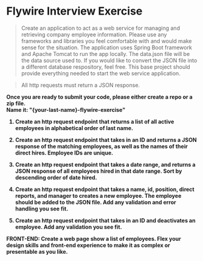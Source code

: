 # Flywire Interview Exercise

> Create an application to act as a web service for managing and retrieving company employee information. Please use any frameworks and libraries you feel comfortable with and would make sense for the situation. The application uses Spring Boot framework and Apache Tomcat to run the app locally. The data.json file will be the data source used to. If you would like to convert the JSON file into a different database respository, feel free. This base project should provide everything needed to start the web service application.

> All http requests must return a JSON response.

<b>Once you are ready to submit your code, please either create a repo or a zip file.<br/>Name it: "{your-last-name}-flywire-exercise"<b>

1.  Create an http request endpoint that returns a list of all active employees in alphabetical order of last name.

2.  Create an http request endpoint that takes in an ID and returns a JSON response of the matching employees, as well as the names of their direct hires. Employee IDs are unique.

3.  Create an http request endpoint that takes a date range, and returns a JSON response of all employees hired in that date range. Sort by descending order of date hired.

4.  Create an http request endpoint that takes a name, id, position, direct reports, and manager to creates a new employee. The employee should be added to the JSON file. Add any validation and error handling you see fit.

5.  Create an http request endpoint that takes in an ID and deactivates an employee. Add any validation you see fit.

FRONT-END: Create a web page show a list of employees. Flex your design skills and front-end experience to make it as complex or presentable as you like.
